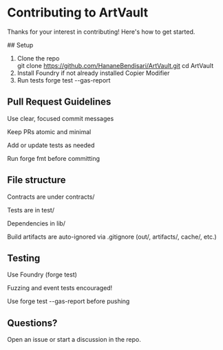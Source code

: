 # Contributing to ArtVault

Thanks for your interest in contributing! Here's how to get started.

##️ Setup

1. Clone the repo  
git clone https://github.com/HananeBendisari/ArtVault.git
cd ArtVault
2. Install Foundry if not already installed
Copier
Modifier
3. Run tests
forge test --gas-report

## Pull Request Guidelines
Use clear, focused commit messages

Keep PRs atomic and minimal

Add or update tests as needed

Run forge fmt before committing

## File structure
Contracts are under contracts/

Tests are in test/

Dependencies in lib/

Build artifacts are auto-ignored via .gitignore (out/, artifacts/, cache/, etc.)

## Testing
Use Foundry (forge test)

Fuzzing and event tests encouraged!

Use forge test --gas-report before pushing

## Questions?
Open an issue or start a discussion in the repo.

